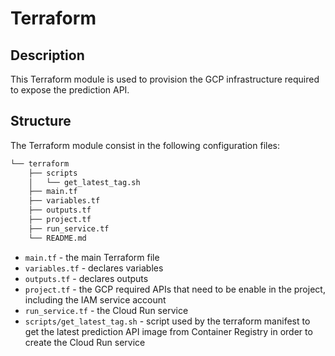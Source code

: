 # Terraform

## Description

This Terraform module is used to provision the GCP infrastructure required to expose the prediction API.

## Structure  

The Terraform module consist in the following configuration files: 

```bash
└── terraform
    ├── scripts
    │   └── get_latest_tag.sh
    ├── main.tf
    ├── variables.tf
    ├── outputs.tf
    ├── project.tf
    ├── run_service.tf
    └── README.md
```

* `main.tf` - the main Terraform file
* `variables.tf` - declares variables
* `outputs.tf` - declares outputs
* `project.tf` - the GCP required APIs that need to be enable in the project, including the IAM service account
* `run_service.tf` - the Cloud Run service
* `scripts/get_latest_tag.sh` - script used by the terraform manifest to get the latest prediction API image from Container Registry in order to create the Cloud Run service
